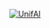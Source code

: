 <p align="center">
  <a href="https://unifai.store"><img src="https://ibb.co/2hQPKqG" alt="UnifAI"></a>
</p>
